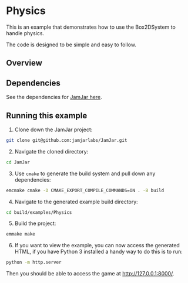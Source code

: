 # Physics

This is an example that demonstrates how to use the Box2DSystem to handle physics.

The code is designed to be simple and easy to follow.

## Overview

## Dependencies

See the dependencies for [JamJar here](../../README.md#Dependencies).

## Running this example

1. Clone down the JamJar project:

```bash
git clone git@github.com:jamjarlabs/JamJar.git
```

2. Navigate the cloned directory:

```bash
cd JamJar
```

3. Use `cmake` to generate the build system and pull down any dependencies:

```bash
emcmake cmake -D CMAKE_EXPORT_COMPILE_COMMANDS=ON . -B build
```

4. Navigate to the generated example build directory:

```bash
cd build/examples/Physics
```

5. Build the project:

```bash
emmake make
```

6. If you want to view the example, you can now access the generated HTML, if you have Python 3 installed a handy way
to do this is to run:

```bash
python -m http.server
```

Then you should be able to access the game at <http://127.0.0.1:8000/>.
